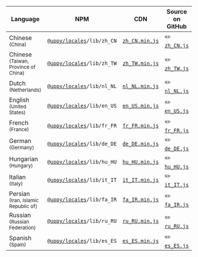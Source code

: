 <!-- WARNING! This file was automatically injected. Please run "inject.js" to re-generate -->


| Language        | NPM                | CDN                 | Source on GitHub |
| --------------- | ------------------ | ------------------- | ---------------- |
| Chinese<br/> <small>(China)</small> | <code><a href="https://www.npmjs.com/package/@uppy/locales">@uppy/locales</a>/lib/zh_CN</code> | [`zh_CN.min.js`](https://transloadit.edgly.net/releases/uppy/locales/v1.2.0/zh_CN.min.js) | ✏️ [`zh_CN.js`](https://github.com/transloadit/uppy/blob/master/packages/%40uppy/locales/src/zh_CN.js) |
| Chinese<br/> <small>(Taiwan, Province of China)</small> | <code><a href="https://www.npmjs.com/package/@uppy/locales">@uppy/locales</a>/lib/zh_TW</code> | [`zh_TW.min.js`](https://transloadit.edgly.net/releases/uppy/locales/v1.2.0/zh_TW.min.js) | ✏️ [`zh_TW.js`](https://github.com/transloadit/uppy/blob/master/packages/%40uppy/locales/src/zh_TW.js) |
| Dutch<br/> <small>(Netherlands)</small> | <code><a href="https://www.npmjs.com/package/@uppy/locales">@uppy/locales</a>/lib/nl_NL</code> | [`nl_NL.min.js`](https://transloadit.edgly.net/releases/uppy/locales/v1.2.0/nl_NL.min.js) | ✏️ [`nl_NL.js`](https://github.com/transloadit/uppy/blob/master/packages/%40uppy/locales/src/nl_NL.js) |
| English<br/> <small>(United States)</small> | <code><a href="https://www.npmjs.com/package/@uppy/locales">@uppy/locales</a>/lib/en_US</code> | [`en_US.min.js`](https://transloadit.edgly.net/releases/uppy/locales/v1.2.0/en_US.min.js) | ✏️ [`en_US.js`](https://github.com/transloadit/uppy/blob/master/packages/%40uppy/locales/src/en_US.js) |
| French<br/> <small>(France)</small> | <code><a href="https://www.npmjs.com/package/@uppy/locales">@uppy/locales</a>/lib/fr_FR</code> | [`fr_FR.min.js`](https://transloadit.edgly.net/releases/uppy/locales/v1.2.0/fr_FR.min.js) | ✏️ [`fr_FR.js`](https://github.com/transloadit/uppy/blob/master/packages/%40uppy/locales/src/fr_FR.js) |
| German<br/> <small>(Germany)</small> | <code><a href="https://www.npmjs.com/package/@uppy/locales">@uppy/locales</a>/lib/de_DE</code> | [`de_DE.min.js`](https://transloadit.edgly.net/releases/uppy/locales/v1.2.0/de_DE.min.js) | ✏️ [`de_DE.js`](https://github.com/transloadit/uppy/blob/master/packages/%40uppy/locales/src/de_DE.js) |
| Hungarian<br/> <small>(Hungary)</small> | <code><a href="https://www.npmjs.com/package/@uppy/locales">@uppy/locales</a>/lib/hu_HU</code> | [`hu_HU.min.js`](https://transloadit.edgly.net/releases/uppy/locales/v1.2.0/hu_HU.min.js) | ✏️ [`hu_HU.js`](https://github.com/transloadit/uppy/blob/master/packages/%40uppy/locales/src/hu_HU.js) |
| Italian<br/> <small>(Italy)</small> | <code><a href="https://www.npmjs.com/package/@uppy/locales">@uppy/locales</a>/lib/it_IT</code> | [`it_IT.min.js`](https://transloadit.edgly.net/releases/uppy/locales/v1.2.0/it_IT.min.js) | ✏️ [`it_IT.js`](https://github.com/transloadit/uppy/blob/master/packages/%40uppy/locales/src/it_IT.js) |
| Persian<br/> <small>(Iran, Islamic Republic of)</small> | <code><a href="https://www.npmjs.com/package/@uppy/locales">@uppy/locales</a>/lib/fa_IR</code> | [`fa_IR.min.js`](https://transloadit.edgly.net/releases/uppy/locales/v1.2.0/fa_IR.min.js) | ✏️ [`fa_IR.js`](https://github.com/transloadit/uppy/blob/master/packages/%40uppy/locales/src/fa_IR.js) |
| Russian<br/> <small>(Russian Federation)</small> | <code><a href="https://www.npmjs.com/package/@uppy/locales">@uppy/locales</a>/lib/ru_RU</code> | [`ru_RU.min.js`](https://transloadit.edgly.net/releases/uppy/locales/v1.2.0/ru_RU.min.js) | ✏️ [`ru_RU.js`](https://github.com/transloadit/uppy/blob/master/packages/%40uppy/locales/src/ru_RU.js) |
| Spanish<br/> <small>(Spain)</small> | <code><a href="https://www.npmjs.com/package/@uppy/locales">@uppy/locales</a>/lib/es_ES</code> | [`es_ES.min.js`](https://transloadit.edgly.net/releases/uppy/locales/v1.2.0/es_ES.min.js) | ✏️ [`es_ES.js`](https://github.com/transloadit/uppy/blob/master/packages/%40uppy/locales/src/es_ES.js) |